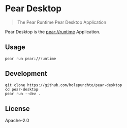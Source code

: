 # Pear Desktop

> The Pear Runtime Pear Desktop Application

Pear Desktop is the [pear://runtime](pear://runtime) Application.

## Usage

```
pear run pear://runtime
```

## Development

```
git clone https://github.com/holepunchto/pear-desktop
cd pear-desktop
pear run --dev .
```

## License

Apache-2.0
